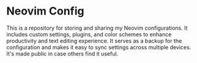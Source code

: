 # Neovim Config

This is a repository for storing and sharing my Neovim configurations. It includes custom settings, plugins, and color schemes to enhance productivity and text editing experience. It serves as a backup for the configuration and makes it easy to sync settings across multiple devices. It's made public in case others find it useful.

